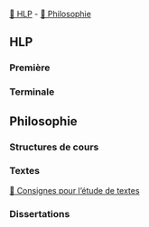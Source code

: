 [🔗 HLP](##HLP) - [🔗 Philosophie](##Philosophie)

## HLP

### Première

### Terminale

## Philosophie

### Structures de cours

### Textes

[🔗 Consignes pour l’étude de textes](./textes/etude_de_texte.md)

### Dissertations
